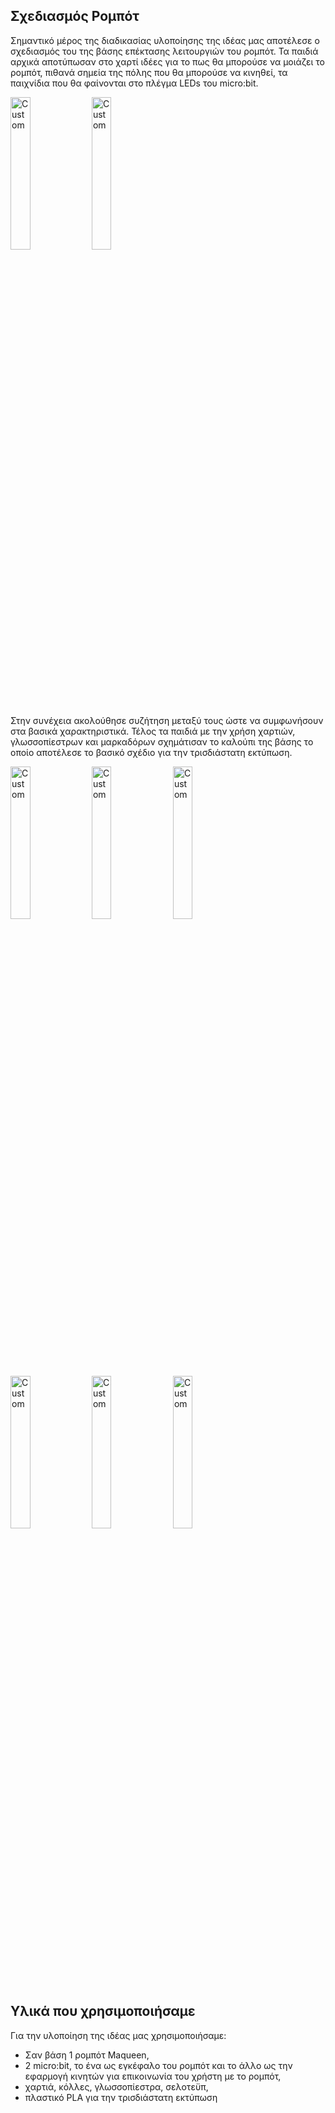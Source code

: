 ## Σχεδιασμός Ρομπότ
Σημαντικό μέρος της διαδικασίας υλοποίησης της ιδέας μας αποτέλεσε ο σχεδιασμός του της βάσης επέκτασης λειτουργιών του ρομπότ.
Τα παιδιά αρχικά αποτύπωσαν στο χαρτί ιδέες για το πως θα μπορούσε να μοιάζει το ρομπότ, πιθανά σημεία της πόλης που θα μπορούσε να κινηθεί, τα παιχνίδια που θα φαίνονται στο πλέγμα LEDs του micro:bit.

<img src="./assets/20241029_194232.jpg" alt="Custom" width="auto" height="25%"/>
<img src="./assets/20241029_194236.jpg" alt="Custom" width="auto" height="25%"/>


Στην συνέχεια ακολούθησε συζήτηση μεταξύ τους ώστε να συμφωνήσουν στα βασικά χαρακτηριστικά. Τέλος τα παιδιά με την χρήση χαρτιών, γλωσσοπίεστρων και μαρκαδόρων σχημάτισαν το καλούπι της βάσης το οποίο αποτέλεσε το βασικό σχέδιο για την τρισδιάστατη εκτύπωση.

<img src="./assets/20241110_112115.jpg" alt="Custom" width="auto" height="25%"/>
<img src="./assets/20241110_112121.jpg" alt="Custom" width="auto" height="25%"/>
<img src="./assets/20241110_112140.jpg" alt="Custom" width="auto" height="25%"/>
<img src="./assets/20241110_113400.jpg" alt="Custom" width="auto" height="25%"/>
<img src="./assets/20241112_203721.jpg" alt="Custom" width="auto" height="25%"/>
<img src="./assets/20241112_203735.jpg" alt="Custom" width="auto" height="25%"/>

 ## Υλικά που χρησιμοποιήσαμε

 Για την υλοποίηση της ιδέας μας χρησιμοποιήσαμε:
 - Σαν βάση 1 ρομπότ Maqueen,
 - 2 micro:bit, το ένα ως εγκέφαλο του ρομπότ και το άλλο ως την εφαρμογή κινητών για επικοινωνία του χρήστη με το ρομπότ,
 - χαρτιά, κόλλες, γλωσσοπίεστρα, σελοτεϋπ,
 - πλαστικό PLA για την τρισδιάστατη εκτύπωση